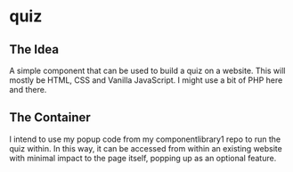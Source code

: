 # quiz

## The Idea 
A simple component that can be used to build a quiz on a website. This will mostly be HTML, CSS and Vanilla JavaScript. I might use a bit of PHP here and there.

## The Container
I intend to use my popup code from my componentlibrary1 repo to run the quiz within. In this way, it can be accessed from within an existing website with minimal impact to the page itself, popping up as an optional feature.


